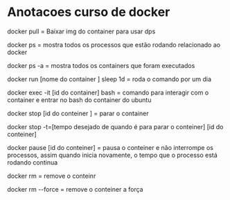 # Anotacoes curso de docker

docker pull = Baixar img do container para usar dps 

docker ps = mostra todos os processos que estão rodando relacionado ao docker

docker ps -a = mostra todos os containers que foram executados 

docker run [nome do container ] sleep 1d = roda o comando por um dia 

docker exec -it [id do container] bash = comando para interagir com o container e entrar no bash do container do ubuntu

docker stop [id do conteiner ] = parar o container 
 
 docker stop -t=[tempo desejado de quando é para parar o conteiner] [id do conteiner]

docker pause [id do conteiner] = pausa o conteiner e não interrompe os processos, assim quando inicia novamente, o tempo que o processo está rodando continua

docker rm = remove o conteinr

docker rm --force = remove o conteiner a força


